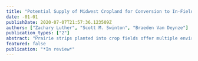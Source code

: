 ```yaml
---
title: "Potential Supply of Midwest Cropland for Conversion to In-Field Prairie Strips"
date: -01-01
publishDate: 2020-07-07T21:57:36.123509Z
authors: ["Zachary Luther", "Scott M. Swinton", "Braeden Van Deynze"]
publication_types: ["2"]
abstract: "Prairie strips planted into crop fields offer multiple environmental benefits. This study estimates the willingness of U.S. farmers to convert 5% of their largest corn-soybean field to prairie strips in exchange for payment. Using stated preference results to estimate land supply, we find that 21% of farmers are willing to adopt prairie strips at payments equivalent to average Conservation Reserve Program (CRP) rental rates, corresponding to potential conversion of 90,000 acres on 1.8m acres of cropland. Farmers are likelier to adopt in smaller fields and if they perceive that prairie strips will benefit environmental quality or agricultural productivity."
featured: false
publication: "*In review*"
---
```


